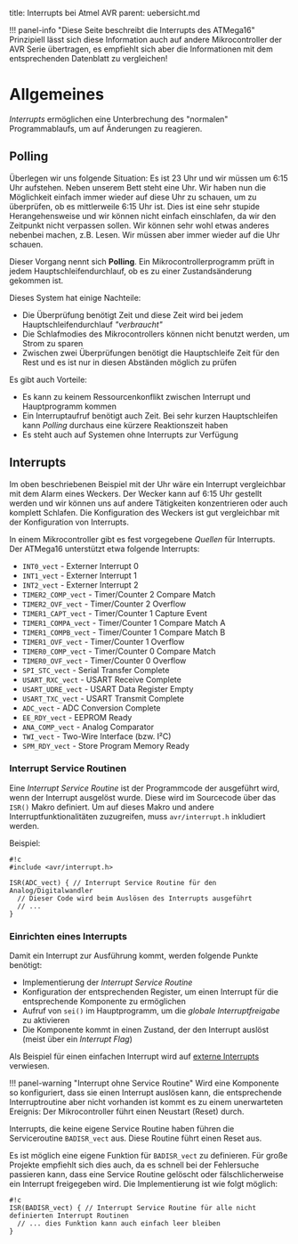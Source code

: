 title: Interrupts bei Atmel AVR
parent: uebersicht.md

!!! panel-info "Diese Seite beschreibt die Interrupts des ATMega16"
    Prinzipiell lässt sich diese Information auch auf andere Mikrocontroller der AVR Serie übertragen, es empfiehlt sich
    aber die Informationen mit dem entsprechenden Datenblatt zu vergleichen!

# Allgemeines
*Interrupts* ermöglichen eine Unterbrechung des "normalen" Programmablaufs, um auf Änderungen zu reagieren.

## Polling
Überlegen wir uns folgende Situation:
Es ist 23 Uhr und wir müssen um 6:15 Uhr aufstehen. Neben unserem Bett steht eine Uhr. Wir haben nun die Möglichkeit
einfach immer wieder auf diese Uhr zu schauen, um zu überprüfen, ob es mittlerweile 6:15 Uhr ist. Dies ist eine sehr
stupide Herangehensweise und wir können nicht einfach einschlafen, da wir den Zeitpunkt nicht verpassen sollen. Wir
können sehr wohl etwas anderes nebenbei machen, z.B. Lesen. Wir müssen aber immer wieder auf die Uhr schauen.

Dieser Vorgang nennt sich **Polling**. Ein Mikrocontrollerprogramm prüft in jedem Hauptschleifendurchlauf, ob es zu
einer Zustandsänderung gekommen ist.

Dieses System hat einige Nachteile:

* Die Überprüfung benötigt Zeit und diese Zeit wird bei jedem Hauptschleifendurchlauf *"verbraucht"*
* Die Schlafmodies des Mikrocontrollers können nicht benutzt werden, um Strom zu sparen
* Zwischen zwei Überprüfungen benötigt die Hauptschleife Zeit für den Rest und es ist nur in diesen Abständen möglich zu prüfen

Es gibt auch Vorteile:

* Es kann zu keinem Ressourcenkonflikt zwischen Interrupt und Hauptprogramm kommen
* Ein Interruptaufruf benötigt auch Zeit. Bei sehr kurzen Hauptschleifen kann *Polling* durchaus eine kürzere Reaktionszeit haben
* Es steht auch auf Systemen ohne Interrupts zur Verfügung

## Interrupts
Im oben beschriebenen Beispiel mit der Uhr wäre ein Interrupt vergleichbar mit dem Alarm eines Weckers. Der Wecker kann
auf 6:15 Uhr gestellt werden und wir können uns auf andere Tätigkeiten konzentrieren oder auch komplett Schlafen. Die
Konfiguration des Weckers ist gut vergleichbar mit der Konfiguration von Interrupts.

In einem Mikrocontroller gibt es fest vorgegebene *Quellen* für Interrupts. Der ATMega16 unterstützt etwa folgende Interrupts:

* <code>INT0_vect</code> - Externer Interrupt 0
* <code>INT1_vect</code> - Externer Interrupt 1
* <code>INT2_vect</code> - Externer Interrupt 2
* <code>TIMER2_COMP_vect</code> - Timer/Counter 2 Compare Match
* <code>TIMER2_OVF_vect</code> - Timer/Counter 2 Overflow
* <code>TIMER1_CAPT_vect</code> - Timer/Counter 1 Capture Event
* <code>TIMER1_COMPA_vect</code> - Timer/Counter 1 Compare Match A
* <code>TIMER1_COMPB_vect</code> - Timer/Counter 1 Compare Match B
* <code>TIMER1_OVF_vect</code> - Timer/Counter 1 Overflow
* <code>TIMER0_COMP_vect</code> - Timer/Counter 0 Compare Match
* <code>TIMER0_OVF_vect</code> - Timer/Counter 0 Overflow
* <code>SPI_STC_vect</code> - Serial Transfer Complete
* <code>USART_RXC_vect</code> - USART Receive Complete
* <code>USART_UDRE_vect</code> - USART Data Register Empty
* <code>USART_TXC_vect</code> - USART Transmit Complete
* <code>ADC_vect</code> - ADC Conversion Complete
* <code>EE_RDY_vect</code> - EEPROM Ready
* <code>ANA_COMP_vect</code> - Analog Comparator
* <code>TWI_vect</code> - Two-Wire Interface (bzw. I²C)
* <code>SPM_RDY_vect</code> - Store Program Memory Ready

### Interrupt Service Routinen
Eine *Interrupt Service Routine* ist der Programmcode der ausgeführt wird, wenn der Interrupt ausgelöst wurde. Diese
wird im Sourcecode über das <code>ISR()</code> Makro definiert. Um auf dieses Makro und andere Interruptfunktionalitäten
zuzugreifen, muss <code>avr/interrupt.h</code> inkludiert werden.

Beispiel:

    #!c
    #include <avr/interrupt.h>

    ISR(ADC_vect) { // Interrupt Service Routine für den Analog/Digitalwandler
      // Dieser Code wird beim Auslösen des Interrupts ausgeführt
      // ...
    }

### Einrichten eines Interrupts
Damit ein Interrupt zur Ausführung kommt, werden folgende Punkte benötigt:

* Implementierung der *Interrupt Service Routine*
* Konfiguration der entsprechenden Register, um einen Interrupt für die entsprechende Komponente zu ermöglichen
* Aufruf von <code>sei()</code> im Hauptprogramm, um die *globale Interruptfreigabe* zu aktivieren
* Die Komponente kommt in einen Zustand, der den Interrupt auslöst (meist über ein *Interrupt Flag*)

Als Beispiel für einen einfachen Interrupt wird auf [externe Interrupts](avr_externer_interrupt.html) verwiesen.

!!! panel-warning "Interrupt ohne Service Routine"
    Wird eine Komponente so konfiguriert, dass sie einen Interrupt auslösen kann, die entsprechende Interruptroutine aber
    nicht vorhanden ist kommt es zu einem unerwarteten Ereignis: Der Mikrocontroller führt einen Neustart (Reset) durch.

Interrupts, die keine eigene Service Routine haben führen die Serviceroutine <code>BADISR_vect</code> aus. Diese Routine führt einen
Reset aus.

Es ist möglich eine eigene Funktion für <code>BADISR_vect</code> zu definieren. Für große Projekte empfiehlt sich dies auch, da es
schnell bei der Fehlersuche passieren kann, dass eine Service Routine gelöscht oder fälschlicherweise ein Interrupt
freigegeben wird. Die Implementierung ist wie folgt möglich:

    #!c
    ISR(BADISR_vect) { // Interrupt Service Routine für alle nicht definierten Interrupt Routinen
      // ... dies Funktion kann auch einfach leer bleiben
    }
